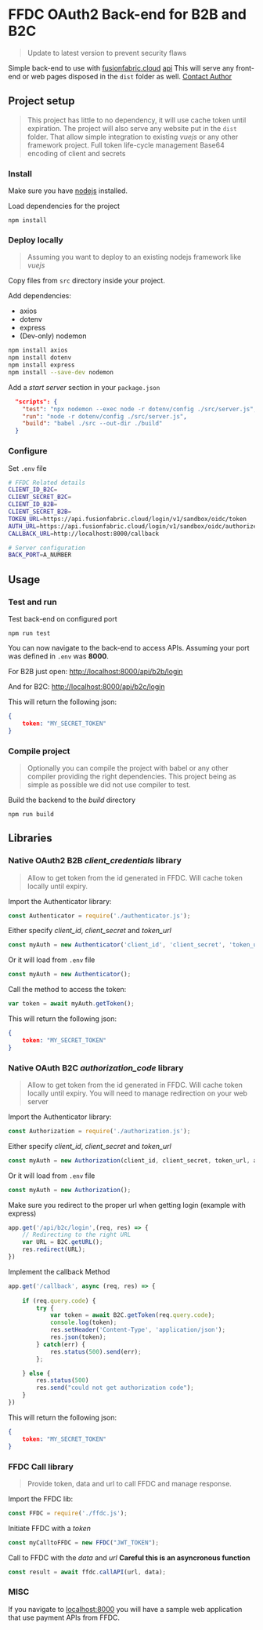 # FFDC OAuth2 Back-end for B2B and B2C

> Update to latest version to prevent security flaws

Simple back-end to use with [fusionfabric.cloud](https://www.fusionfabric.cloud) [api](https://developer.fusionfabric.cloud)
This will serve any front-end or web pages disposed in the ```dist``` folder as well.
[Contact Author](mailto:pierre.quemard@finastra.com)

## Project setup

> This project has little to no dependency, it will use cache token until expiration.
> The project will also serve any website put in the ```dist``` folder.
> That allow simple integration to existing *vuejs* or any other framework project.
> Full token life-cycle management
> Base64 encoding of client and secrets

### Install

Make sure you have [nodejs](https://nodejs.org/en/) installed.

Load dependencies for the project
```
npm install
```


### Deploy locally

> Assuming you want to deploy to an existing nodejs framework like *vuejs*

Copy files from ```src``` directory inside your project.

Add dependencies:
* axios
* dotenv
* express
* (Dev-only) nodemon

```bash
npm install axios 
npm install dotenv
npm install express
npm install --save-dev nodemon
```

Add a *start server* section in your ```package.json```

```json
  "scripts": {
    "test": "npx nodemon --exec node -r dotenv/config ./src/server.js",
    "run": "node -r dotenv/config ./src/server.js",
    "build": "babel ./src --out-dir ./build"
  }
```

### Configure

Set ```.env``` file

```bash
# FFDC Related details
CLIENT_ID_B2C=
CLIENT_SECRET_B2C=
CLIENT_ID_B2B=
CLIENT_SECRET_B2B=
TOKEN_URL=https://api.fusionfabric.cloud/login/v1/sandbox/oidc/token
AUTH_URL=https://api.fusionfabric.cloud/login/v1/sandbox/oidc/authorize
CALLBACK_URL=http://localhost:8000/callback

# Server configuration
BACK_PORT=A_NUMBER
```

## Usage

### Test and run

Test back-end on configured port
```
npm run test
```

You can now navigate to the back-end to access APIs.
Assuming your port was defined in ```.env``` was **8000**.

For B2B just open:
[http://localhost:8000/api/b2b/login](http://localhost:8000/api/b2b/login)

And for B2C:
[http://localhost:8000/api/b2c/login](http://localhost:8000/api/b2c/login)

This will return the following json:

```json
{
    token: "MY_SECRET_TOKEN"
}
```

### Compile project

> Optionally you can compile the project with babel or any other compiler providing the right dependencies.
> This project being as simple as possible we did not use compiler to test.

Build the backend to the *build* directory
```
npm run build
```

## Libraries

### Native OAuth2 B2B *client_credentials* library

> Allow to get token from the id generated in FFDC.
> Will cache token locally until expiry.

Import the Authenticator library:
```js
const Authenticator = require('./authenticator.js');
```

Either specify *client_id*, *client_secret* and *token_url*
```js
const myAuth = new Authenticator('client_id', 'client_secret', 'token_url');
```
Or it will load from ```.env``` file
```js
const myAuth = new Authenticator();
```

Call the method to access the token:
```js
var token = await myAuth.getToken();
```
This will return the following json:

```json
{
    token: "MY_SECRET_TOKEN"
}
```

### Native OAuth B2C *authorization_code* library

> Allow to get token from the id generated in FFDC.
> Will cache token locally until expiry.
> You will need to manage redirection on your web server

Import the Authenticator library:
```js
const Authorization = require('./authorization.js');
```

Either specify *client_id*, *client_secret* and *token_url*
```js
const myAuth = new Authorization(client_id, client_secret, token_url, auth_url, callback_url);
```
Or it will load from ```.env``` file
```js
const myAuth = new Authorization();
```

Make sure you redirect to the proper url when getting login (example with express)
```js
app.get('/api/b2c/login',(req, res) => {
    // Redirecting to the right URL
    var URL = B2C.getURL();
    res.redirect(URL);
})
```
Implement the callback Method
```js
app.get('/callback', async (req, res) => {
    
    if (req.query.code) {
        try {
            var token = await B2C.getToken(req.query.code);
            console.log(token);
            res.setHeader('Content-Type', 'application/json');
            res.json(token);
        } catch(err) {
            res.status(500).send(err);
        };   

    } else {
        res.status(500)
        res.send("could not get authorization code");
    }
})
```
This will return the following json:

```json
{
    token: "MY_SECRET_TOKEN"
}
```



### FFDC Call library

> Provide token, data and url to call FFDC and manage response.

Import the FFDC lib:
```js
const FFDC = require('./ffdc.js');
```
Initiate FFDC with a *token*
```js
const myCalltoFFDC = new FFDC("JWT_TOKEN");
```

Call to FFDC with the *data* and *url* **Careful this is an asyncronous function**
```js
const result = await ffdc.callAPI(url, data);
```

### MISC

If you navigate to [localhost:8000](http://localhost:8000) you will have a sample web application that use payment APIs from FFDC.


